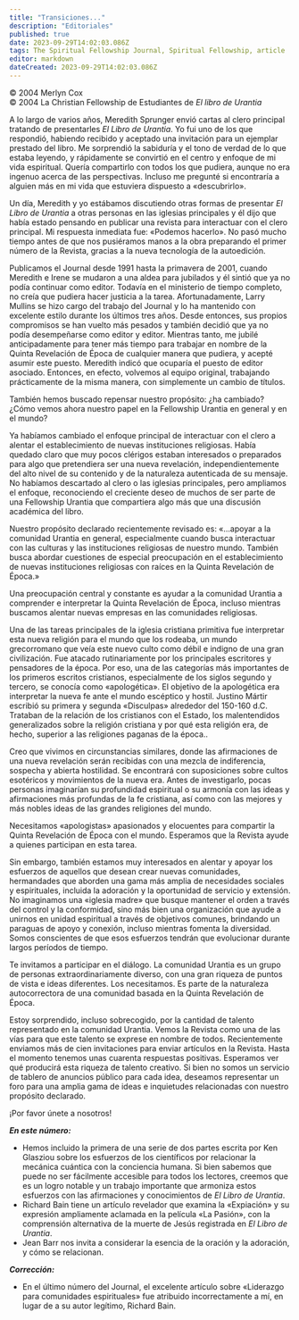 ```yaml
---
title: "Transiciones..."
description: "Editoriales"
published: true
date: 2023-09-29T14:02:03.086Z
tags: The Spiritual Fellowship Journal, Spiritual Fellowship, article
editor: markdown
dateCreated: 2023-09-29T14:02:03.086Z
---
```


<p class="v-card v-sheet theme--light grey lighten-3 px-2">© 2004 Merlyn Cox<br>© 2004 La Christian Fellowship de Estudiantes de <i>El libro de Urantia</i></p>


A lo largo de varios años, Meredith Sprunger envió cartas al clero principal tratando de presentarles _El Libro de Urantia_. Yo fui uno de los que respondió, habiendo recibido y aceptado una invitación para un ejemplar prestado del libro. Me sorprendió la sabiduría y el tono de verdad de lo que estaba leyendo, y rápidamente se convirtió en el centro y enfoque de mi vida espiritual. Quería compartirlo con todos los que pudiera, aunque no era ingenuo acerca de las perspectivas. Incluso me pregunté si encontraría a alguien más en mi vida que estuviera dispuesto a «descubrirlo».

Un día, Meredith y yo estábamos discutiendo otras formas de presentar _El Libro de Urantia_ a otras personas en las iglesias principales y él dijo que había estado pensando en publicar una revista para interactuar con el clero principal. Mi respuesta inmediata fue: «Podemos hacerlo». No pasó mucho tiempo antes de que nos pusiéramos manos a la obra preparando el primer número de la Revista, gracias a la nueva tecnología de la autoedición.

Publicamos el Journal desde 1991 hasta la primavera de 2001, cuando Meredith e Irene se mudaron a una aldea para jubilados y él sintió que ya no podía continuar como editor. Todavía en el ministerio de tiempo completo, no creía que pudiera hacer justicia a la tarea. Afortunadamente, Larry Mullins se hizo cargo del trabajo del Journal y lo ha mantenido con excelente estilo durante los últimos tres años. Desde entonces, sus propios compromisos se han vuelto más pesados y también decidió que ya no podía desempeñarse como editor y editor. Mientras tanto, me jubilé anticipadamente para tener más tiempo para trabajar en nombre de la Quinta Revelación de Época de cualquier manera que pudiera, y acepté asumir este puesto. Meredith indicó que ocuparía el puesto de editor asociado. Entonces, en efecto, volvemos al equipo original, trabajando prácticamente de la misma manera, con simplemente un cambio de títulos.

También hemos buscado repensar nuestro propósito: ¿ha cambiado? ¿Cómo vemos ahora nuestro papel en la Fellowship Urantia en general y en el mundo?

Ya habíamos cambiado el enfoque principal de interactuar con el clero a alentar el establecimiento de nuevas instituciones religiosas. Había quedado claro que muy pocos clérigos estaban interesados o preparados para algo que pretendiera ser una nueva revelación, independientemente del alto nivel de su contenido y de la naturaleza autenticada de su mensaje. No habíamos descartado al clero o las iglesias principales, pero ampliamos el enfoque, reconociendo el creciente deseo de muchos de ser parte de una Fellowship Urantia que compartiera algo más que una discusión académica del libro.

Nuestro propósito declarado recientemente revisado es: «...apoyar a la comunidad Urantia en general, especialmente cuando busca interactuar con las culturas y las instituciones religiosas de nuestro mundo. También busca abordar cuestiones de especial preocupación en el establecimiento de nuevas instituciones religiosas con raíces en la Quinta Revelación de Época.»

Una preocupación central y constante es ayudar a la comunidad Urantia a comprender e interpretar la Quinta Revelación de Época, incluso mientras buscamos alentar nuevas empresas en las comunidades religiosas.

Una de las tareas principales de la iglesia cristiana primitiva fue interpretar esta nueva religión para el mundo que los rodeaba, un mundo grecorromano que veía este nuevo culto como débil e indigno de una gran civilización. Fue atacado rutinariamente por los principales escritores y pensadores de la época. Por eso, una de las categorías más importantes de los primeros escritos cristianos, especialmente de los siglos segundo y tercero, se conocía como «apologética». El objetivo de la apologética era interpretar la nueva fe ante el mundo escéptico y hostil. Justino Mártir escribió su primera y segunda «Disculpas» alrededor del 150-160 d.C. Trataban de la relación de los cristianos con el Estado, los malentendidos generalizados sobre la religión cristiana y por qué esta religión era, de hecho, superior a las religiones paganas de la época..

Creo que vivimos en circunstancias similares, donde las afirmaciones de una nueva revelación serán recibidas con una mezcla de indiferencia, sospecha y abierta hostilidad. Se encontrará con suposiciones sobre cultos esotéricos y movimientos de la nueva era. Antes de investigarlo, pocas personas imaginarían su profundidad espiritual o su armonía con las ideas y afirmaciones más profundas de la fe cristiana, así como con las mejores y más nobles ideas de las grandes religiones del mundo.

Necesitamos «apologistas» apasionados y elocuentes para compartir la Quinta Revelación de Época con el mundo. Esperamos que la Revista ayude a quienes participan en esta tarea.

Sin embargo, también estamos muy interesados en alentar y apoyar los esfuerzos de aquellos que desean crear nuevas comunidades, hermandades que aborden una gama más amplia de necesidades sociales y espirituales, incluida la adoración y la oportunidad de servicio y extensión. No imaginamos una «iglesia madre» que busque mantener el orden a través del control y la conformidad, sino más bien una organización que ayude a unirnos en unidad espiritual a través de objetivos comunes, brindando un paraguas de apoyo y conexión, incluso mientras fomenta la diversidad. Somos conscientes de que esos esfuerzos tendrán que evolucionar durante largos períodos de tiempo.

Te invitamos a participar en el diálogo. La comunidad Urantia es un grupo de personas extraordinariamente diverso, con una gran riqueza de puntos de vista e ideas diferentes. Los necesitamos. Es parte de la naturaleza autocorrectora de una comunidad basada en la Quinta Revelación de Época.

Estoy sorprendido, incluso sobrecogido, por la cantidad de talento representado en la comunidad Urantia. Vemos la Revista como una de las vías para que este talento se exprese en nombre de todos. Recientemente enviamos más de cien invitaciones para enviar artículos en la Revista. Hasta el momento tenemos unas cuarenta respuestas positivas. Esperamos ver qué producirá esta riqueza de talento creativo. Si bien no somos un servicio de tablero de anuncios público para cada idea, deseamos representar un foro para una amplia gama de ideas e inquietudes relacionadas con nuestro propósito declarado.

¡Por favor únete a nosotros!

***En este número:***

- Hemos incluido la primera de una serie de dos partes escrita por Ken Glasziou sobre los esfuerzos de los científicos por relacionar la mecánica cuántica con la conciencia humana. Si bien sabemos que puede no ser fácilmente accesible para todos los lectores, creemos que es un logro notable y un trabajo importante que armoniza estos esfuerzos con las afirmaciones y conocimientos de _El Libro de Urantia_.
- Richard Bain tiene un artículo revelador que examina la «Expiación» y su expresión ampliamente aclamada en la película «La Pasión», con la comprensión alternativa de la muerte de Jesús registrada en _El Libro de Urantia_.
- Jean Barr nos invita a considerar la esencia de la oración y la adoración, y cómo se relacionan.


***Corrección:***

- En el último número del Journal, el excelente artículo sobre «Liderazgo para comunidades espirituales» fue atribuido incorrectamente a mí, en lugar de a su autor legítimo, Richard Bain.

